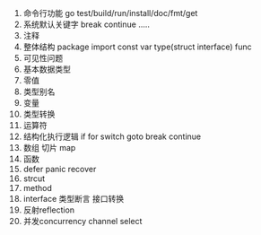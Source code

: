 1. 命令行功能 go test/build/run/install/doc/fmt/get 
2. 系统默认关键字 break continue .....
3. 注释
4. 整体结构 package import const var type(struct interface) func 
5. 可见性问题
6. 基本数据类型
7. 零值
8. 类型别名
9. 变量
10. 类型转换
11. 运算符
12. 结构化执行逻辑 if for switch goto break continue
13. 数组 切片 map 
14. 函数
15. defer panic recover
16. strcut
17. method
18. interface 类型断言 接口转换
19. 反射reflection
20. 并发concurrency channel select 
